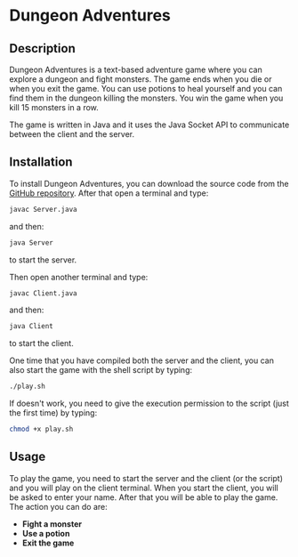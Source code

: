 # Dungeon Adventures

## Description

Dungeon Adventures is a text-based adventure game where you can explore a dungeon and fight monsters.
The game ends when you die or when you exit the game.
You can use potions to heal yourself and you can find them in the dungeon killing the monsters.
You win the game when you kill 15 monsters in a row.

The game is written in Java and it uses the Java Socket API to communicate between the client and the server.

## Installation

To install Dungeon Adventures, you can download the source code from the [GitHub repository](github.com/lorenzobandini/Dungeon_Adventures).
After that open a terminal and type:

```sh
javac Server.java
```

and then:

```sh
java Server
```

to start the server.

Then open another terminal and type:

```sh
javac Client.java
```

and then:

```sh
java Client
```

to start the client.

One time that you have compiled both the server and the client, you can also start the game with the shell script by typing:

```sh
./play.sh
```

If doesn't work, you need to give the execution permission to the script (just the first time) by typing:

```sh
chmod +x play.sh
```

## Usage

To play the game, you need to start the server and the client (or the script) and you will play on the client terminal.
When you start the client, you will be asked to enter your name. After that you will be able to play the game.
The action you can do are:

- **Fight a monster**
- **Use a potion**
- **Exit the game**
